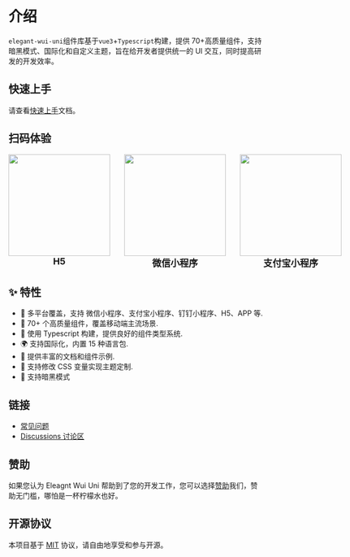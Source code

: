 # 介绍

`elegant-wui-uni`组件库基于`vue3`+`Typescript`构建，提供 70+高质量组件，支持暗黑模式、国际化和自定义主题，旨在给开发者提供统一的 UI 交互，同时提高研发的开发效率。

## 快速上手

请查看[快速上手](/guide/quick-use.html)文档。

## 扫码体验

<div style="display:flex;gap:28px">
<div>
    <div>
        <img src="https://isdm-public.oss-cn-hangzhou.aliyuncs.com/image/components-h5-qrcode.png" width="200" height="200"/>
    </div>
    <div style="text-align: center; font-weight: bold;font-size: 18px;">H5</div>
</div>
<div>
    <div>
        <img src="https://isdm-public.oss-cn-hangzhou.aliyuncs.com/image/components-weChat-qrcode.png" width="200" height="200"/>
    </div>
    <div style="text-align: center; font-weight: bold;font-size: 18px;">微信小程序</div>
</div>
<div>
    <div>
        <img src="https://isdm-public.oss-cn-hangzhou.aliyuncs.com/image/components-alipay-qrcode.png" width="200" height="200"/>
    </div>
    <div style="text-align: center; font-weight: bold;font-size: 18px;">支付宝小程序</div>
</div>
</div>

## ✨ 特性

- 🎯 多平台覆盖，支持 微信小程序、支付宝小程序、钉钉小程序、H5、APP 等.
- 🚀 70+ 个高质量组件，覆盖移动端主流场景.
- 💪 使用 Typescript 构建，提供良好的组件类型系统.
- 🌍 支持国际化，内置 15 种语言包.
- 📖 提供丰富的文档和组件示例.
- 🎨 支持修改 CSS 变量实现主题定制.
- 🍭 支持暗黑模式

## 链接

- [常见问题](/guide/common-problems)
- [Discussions 讨论区](https://github.com/zhangyao1990/elegant-wui-uni/issues)

## 赞助

如果您认为 Eleagnt Wui Uni 帮助到了您的开发工作，您可以选择[赞助](/reward/reward.html)我们，赞助无门槛，哪怕是一杯柠檬水也好。

## 开源协议

本项目基于 [MIT](https://zh.wikipedia.org/wiki/MIT%E8%A8%B1%E5%8F%AF%E8%AD%89) 协议，请自由地享受和参与开源。
